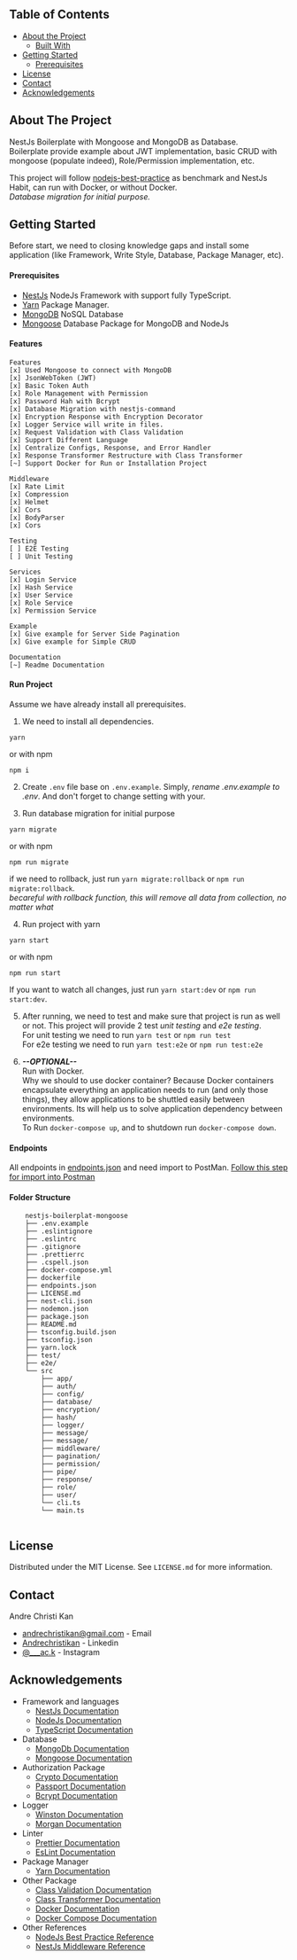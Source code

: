 <!-- TABLE OF CONTENTS -->
## Table of Contents

* [About the Project](#about-the-project)
  * [Built With](#built-with)
* [Getting Started](#getting-started)
  * [Prerequisites](#prerequisites)
* [License](#license)
* [Contact](#contact)
* [Acknowledgements](#acknowledgements)


<!-- ABOUT THE PROJECT -->
## About The Project

NestJs Boilerplate with Mongoose and MongoDB as Database. <br>
Boilerplate provide example about JWT implementation, basic CRUD with mongoose (populate indeed), Role/Permission implementation, etc.<br>

This project will follow [nodejs-best-practice](nodejs-best-practice) as benchmark and NestJs Habit, can run with Docker, or without Docker.<br>
*Database migration for initial purpose.*

<!-- GETTING STARTED -->
## Getting Started
Before start, we need to closing knowledge gaps and install some application (like Framework, Write Style, Database, Package Manager, etc).

#### Prerequisites
* [NestJs](#acknowledgements) NodeJs Framework with support fully TypeScript.
* [Yarn](#acknowledgements) Package Manager.
* [MongoDB](#acknowledgements) NoSQL Database
* [Mongoose](#acknowledgements) Database Package for MongoDB and NodeJs

#### Features
```
Features
[x] Used Mongoose to connect with MongoDB
[x] JsonWebToken (JWT)
[x] Basic Token Auth
[x] Role Management with Permission
[x] Password Hah with Bcrypt
[x] Database Migration with nestjs-command
[x] Encryption Response with Encryption Decorator
[x] Logger Service will write in files.
[x] Request Validation with Class Validation
[x] Support Different Language
[x] Centralize Configs, Response, and Error Handler
[x] Response Transformer Restructure with Class Transformer
[~] Support Docker for Run or Installation Project

Middleware
[x] Rate Limit
[x] Compression
[x] Helmet
[x] Cors
[x] BodyParser
[x] Cors

Testing
[ ] E2E Testing
[ ] Unit Testing

Services
[x] Login Service
[x] Hash Service
[x] User Service
[x] Role Service
[x] Permission Service

Example
[x] Give example for Server Side Pagination
[x] Give example for Simple CRUD

Documentation
[~] Readme Documentation

```

#### Run Project
Assume we have already install all prerequisites.
1. We need to install all dependencies.
```
yarn
```
or with npm
```
npm i
```

2. Create `.env` file base on `.env.example`. Simply, *rename .env.example to .env*. And don't forget to change setting with your.

3. Run database migration for initial purpose
```
yarn migrate
``` 
or with npm
```
npm run migrate
```
if we need to rollback, just run `yarn migrate:rollback` or `npm run migrate:rollback`. <br>
*becareful with rollback function, this will remove all data from collection, no matter what*

4. Run project with yarn
```
yarn start
```
or with npm
```
npm run start
```
If you want to watch all changes, just run `yarn start:dev` or `npm run start:dev`.

5. After running, we need to test and make sure that project is run as well or not. This project will provide 2 test *unit testing* and *e2e testing*. <br>
For unit testing we need to run `yarn test` or `npm run test` <br>
For e2e testing we need to run `yarn test:e2e` or `npm run test:e2e`

6. __*--OPTIONAL--*__<br> 
Run with Docker. <br>
Why we should to use docker container? Because Docker containers encapsulate everything an application needs to run (and only those things), they allow applications to be shuttled easily between environments. Its will help us to solve application dependency between environments. <br>
To Run `docker-compose up`, and to shutdown run `docker-compose down`.

#### Endpoints
All endpoints in [endpoints.json](endpoints.json) and need import to PostMan. [Follow this step for import into Postman](https://learning.postman.com/docs/getting-started/importing-and-exporting-data/)

#### Folder Structure

```
	nestjs-boilerplat-mongoose
	├── .env.example
	├── .eslintignore
	├── .eslintrc
	├── .gitignore
	├── .prettierrc
	├── .cspell.json
	├── docker-compose.yml 
	├── dockerfile 
	├── endpoints.json 
	├── LICENSE.md
	├── nest-cli.json
	├── nodemon.json
	├── package.json
	├── README.md
	├── tsconfig.build.json
	├── tsconfig.json
	├── yarn.lock
	├── test/
	├── e2e/
	└── src
		├── app/
		├── auth/
		├── config/
		├── database/
		├── encryption/
		├── hash/
		├── logger/
		├── message/
		├── message/
		├── middleware/
		├── pagination/
		├── permission/
		├── pipe/
		├── response/
		├── role/
		├── user/
		└── cli.ts
		└── main.ts
		 
```



<!-- LICENSE -->
## License

Distributed under the MIT License. See `LICENSE.md` for more information.


<!-- CONTACT -->
## Contact

Andre Christi Kan 
* [andrechristikan@gmail.com](author-email) - Email
* [Andrechristikan](author-linkedin) - Linkedin
* [@___ac.k](author-instagram) - Instagram


<!-- ACKNOWLEDGEMENTS -->
## Acknowledgements
* Framework and languages
  * [NestJs Documentation](https://docs.nestjs.com)
  * [NodeJs Documentation](https://nodejs.org/en/docs)
  * [TypeScript Documentation](https://www.typescriptlang.org/docs)
* Database
  * [MongoDb Documentation](https://docs.mongodb.com/manual)
  * [Mongoose Documentation](https://mongoosejs.com/docs/guide.html)
* Authorization Package
  * [Crypto Documentation](https://cryptojs.gitbook.io/docs/)
  * [Passport Documentation](https://github.com/jaredhanson/passport)
  * [Bcrypt Documentation](https://www.npmjs.com/package/bcrypt#readme) 
* Logger
  * [Winston Documentation](https://github.com/winstonjs/winston)
  * [Morgan Documentation](https://github.com/expressjs/morgan)
* Linter
  * [Prettier Documentation](https://prettier.io/docs/en/index.html)
  * [EsLint Documentation](https://eslint.org/docs/user-guide/getting-started)
* Package Manager
  * [Yarn Documentation](https://yarnpkg.com/getting-started)
* Other Package
  * [Class Validation Documentation](https://github.com/typestack/class-validator#readme) 
  * [Class Transformer Documentation](https://github.com/typestack/class-transformer#readme) 
  * [Docker Documentation](https://docs.docker.com/)
  * [Docker Compose Documentation](https://docs.docker.com/compose/)
* Other References
  * [NodeJs Best Practice Reference](nodejs-best-practice)
  * [NestJs Middleware Reference](https://github.com/wbhob/nest-middlewares)



[project-url]: https://github.com/andrechristikan/nestjs-boilerplate-mongoose
[author-email]: mailto:andrechristikan@gmail.com
[author-linkedin]: https://id.linkedin.com/in/andrechristikan
[author-instagram]: https://www.instagram.com/___ac.k/
[nodejs-best-practice]: https://github.com/goldbergyoni/nodebestpractices